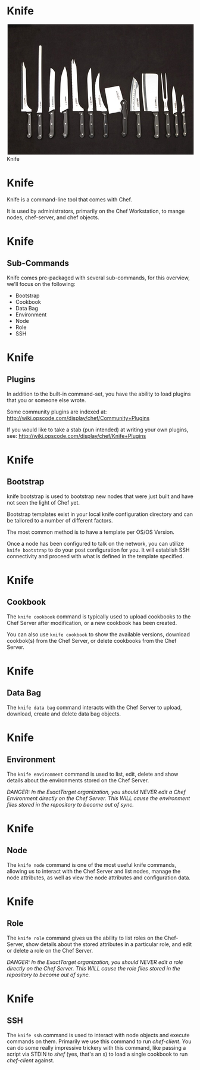 # Knife
<center><img src="../images/knives.jpeg" /></center>

<div class="titlePage">Knife</div>

# Knife
Knife is a command-line tool that comes with Chef.

It is used by administrators, primarily on the Chef Workstation, to mange nodes, chef-server, and chef objects.

# Knife
## Sub-Commands
Knife comes pre-packaged with several sub-commands, for this overview, we'll focus on the following:

* Bootstrap
* Cookbook
* Data Bag
* Environment
* Node
* Role
* SSH

# Knife
## Plugins

In addition to the built-in command-set, you have the ability to
load plugins that you or someone else wrote.

Some community plugins are indexed at:
http://wiki.opscode.com/display/chef/Community+Plugins

If you would like to take a stab (pun intended) at writing your
own plugins, see:
http://wiki.opscode.com/display/chef/Knife+Plugins

# Knife
## Bootstrap

knife bootstrap is used to bootstrap new nodes that were just
built and have not seen the light of Chef yet.

Bootstrap templates exist in your local knife configuration directory
and can be tailored to a number of different factors.

The most common method is to have a template per OS/OS Version.

Once a node has been configured to talk on the network, you can
utilize `knife bootstrap` to do your post configuration for you.
It will establish SSH connectivity and proceed with what is defined
in the template specified.

# Knife
## Cookbook

The `knife cookbook` command is typically used to upload
cookbooks to the Chef Server after modification, or a new
cookbook has been created.

You can also use `knife cookbook` to show the available versions,
download cookbok(s) from the Chef Server, or delete cookbooks
from the Chef Server.

# Knife
## Data Bag

The `knife data bag` command interacts with the Chef Server to upload,
download, create and delete data bag objects.

# Knife
## Environment

The `knife environment` command is used to list, edit, delete and
show details about the environments stored on the Chef Server.

_DANGER: In the ExactTarget organization, you should *NEVER* edit
a Chef Environment directly on the Chef Server.  This *WILL*
cause the environment files stored in the repository to become
out of sync._

# Knife
## Node

The `knife node` command is one of the most useful knife commands,
allowing us to interact with the Chef Server and list nodes, manage
the node attributes, as well as view the node attributes and
configuration data.

# Knife
## Role

The `knife role` command gives us the ability to list roles on the
Chef-Server, show details about the stored attributes in a particular
role, and edit or delete a role on the Chef Server.

_DANGER: In the ExactTarget organization, you should *NEVER* edit
a role directly on the Chef Server.  This *WILL* cause the role files
stored in the repository to become out of sync._

# Knife
## SSH

The `knife ssh` command is used to interact with node objects and
execute commands on them.  Primarily we use this command to run
_chef-client_. You can do some really impressive trickery with this
command, like passing a script via STDIN to _shef_ (yes, that's an s)
to load a single cookbook to run _chef-client_ against.
